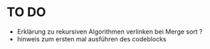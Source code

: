 # TO DO

- Erklärung zu rekursiven Algorithmen verlinken bei Merge sort ?
- hinweis zum ersten mal ausführen des codeblocks
